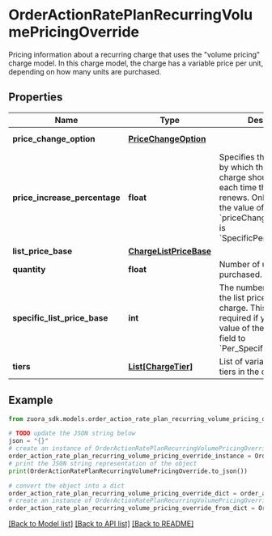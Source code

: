 # OrderActionRatePlanRecurringVolumePricingOverride

Pricing information about a recurring charge that uses the \"volume pricing\" charge model. In this charge model, the charge has a variable price per unit, depending on how many units are purchased. 

## Properties

Name | Type | Description | Notes
------------ | ------------- | ------------- | -------------
**price_change_option** | [**PriceChangeOption**](PriceChangeOption.md) |  | [optional] [default to PriceChangeOption.NOCHANGE]
**price_increase_percentage** | **float** | Specifies the percentage by which the price of the charge should change each time the subscription renews. Only applicable if the value of the &#x60;priceChangeOption&#x60; field is &#x60;SpecificPercentageValue&#x60;.  | [optional] 
**list_price_base** | [**ChargeListPriceBase**](ChargeListPriceBase.md) |  | [optional] 
**quantity** | **float** | Number of units purchased.  | [optional] 
**specific_list_price_base** | **int** | The number of months for the list price base of the charge. This field is required if you set the value of the &#x60;listPriceBase&#x60; field to &#x60;Per_Specific_Months&#x60;.  | [optional] 
**tiers** | [**List[ChargeTier]**](ChargeTier.md) | List of variable pricing tiers in the charge.  | [optional] 

## Example

```python
from zuora_sdk.models.order_action_rate_plan_recurring_volume_pricing_override import OrderActionRatePlanRecurringVolumePricingOverride

# TODO update the JSON string below
json = "{}"
# create an instance of OrderActionRatePlanRecurringVolumePricingOverride from a JSON string
order_action_rate_plan_recurring_volume_pricing_override_instance = OrderActionRatePlanRecurringVolumePricingOverride.from_json(json)
# print the JSON string representation of the object
print(OrderActionRatePlanRecurringVolumePricingOverride.to_json())

# convert the object into a dict
order_action_rate_plan_recurring_volume_pricing_override_dict = order_action_rate_plan_recurring_volume_pricing_override_instance.to_dict()
# create an instance of OrderActionRatePlanRecurringVolumePricingOverride from a dict
order_action_rate_plan_recurring_volume_pricing_override_from_dict = OrderActionRatePlanRecurringVolumePricingOverride.from_dict(order_action_rate_plan_recurring_volume_pricing_override_dict)
```
[[Back to Model list]](../README.md#documentation-for-models) [[Back to API list]](../README.md#documentation-for-api-endpoints) [[Back to README]](../README.md)



